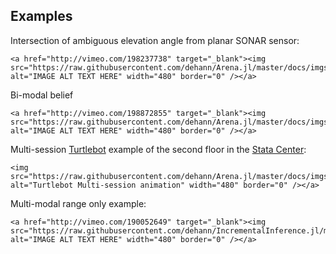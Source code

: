 ## Examples


Intersection of ambiguous elevation angle from planar SONAR sensor:

```@raw html
<a href="http://vimeo.com/198237738" target="_blank"><img src="https://raw.githubusercontent.com/dehann/Arena.jl/master/docs/imgs/rovasfm02.gif" alt="IMAGE ALT TEXT HERE" width="480" border="0" /></a>
```
Bi-modal belief

```@raw html
<a href="http://vimeo.com/198872855" target="_blank"><img src="https://raw.githubusercontent.com/dehann/Arena.jl/master/docs/imgs/rovyaw90.gif" alt="IMAGE ALT TEXT HERE" width="480" border="0" /></a>
```
Multi-session [Turtlebot](http://www.turtlebot.com/) example of the second floor in the [Stata Center](https://en.wikipedia.org/wiki/Ray_and_Maria_Stata_Center):
```@raw html
<img src="https://raw.githubusercontent.com/dehann/Arena.jl/master/docs/imgs/turtlemultisession.gif" alt="Turtlebot Multi-session animation" width="480" border="0" /></a>
```
Multi-modal range only example:
```@raw html
<a href="http://vimeo.com/190052649" target="_blank"><img src="https://raw.githubusercontent.com/dehann/IncrementalInference.jl/master/doc/images/mmisamvid01.gif" alt="IMAGE ALT TEXT HERE" width="480" border="0" /></a>
```
